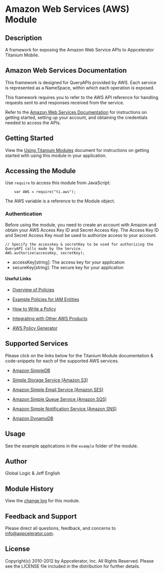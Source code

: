 # Amazon Web Services (AWS) Module

## Description

A framework for exposing the Amazon Web Service APIs to Appcelerator Titanium Mobile.

## Amazon Web Services Documentation

This framework is designed for QueryAPIs provided by AWS. Each service is represented
as a NameSpace, within which each operation is exposed.

This framework requires you to refer to the AWS API reference for handling requests sent to and
responses received from the service.

Refer to the [Amazon Web Services Documentation](http://aws.amazon.com/documentation/) for instructions on
getting started, setting up your account, and obtaining the credentials needed to access the APIs.

## Getting Started

View the [Using Titanium Modules](http://docs.appcelerator.com/titanium/latest/#!/guide/Using_Titanium_Modules) document for instructions on getting
started with using this module in your application.

## Accessing the Module

Use `require` to access this module from JavaScript:

	    var AWS = require("ti.aws");

The AWS variable is a reference to the Module object.

### Authentication

Before using the module, you need to create an account with Amazon and obtain your AWS Access Key ID and Secret Access Key. The Access
Key ID and Secret Access Key must be used to authorize access to your account.

	// Specify the accesskey & secretKey to be used for authorizing the QueryAPI calls made by the Service.
	AWS.authorize(accessKey, secretKey);

* accessKey[string]: The access key for your application
* secureKey[string]: The secure key for your application

#### Useful Links

* [Overview of Policies](http://docs.amazonwebservices.com/IAM/latest/UserGuide/PoliciesOverview.html?r=3093)

* [Example Policies for IAM Entities](http://docs.amazonwebservices.com/IAM/latest/UserGuide/ExampleIAMPolicies.html)

* [How to Write a Policy](http://docs.amazonwebservices.com/IAM/latest/UserGuide/AccessPolicyLanguage_HowToWritePolicies.html)

* [Integrating with Other AWS Products](http://docs.amazonwebservices.com/IAM/latest/UserGuide/Using_SpecificProducts.html)

* [AWS Policy Generator](http://awspolicygen.s3.amazonaws.com/policygen.html)

## Supported Services

Please click on the links below for the Titanium Module documentation & code-snippets for each of the supported AWS services.

* [Amazon SimpleDB](SimpleDB.html)
	
* [Simple Storage Service (Amazon S3)](S3.html)

* [Amazon Simple Email Service (Amazon SES)](SES.html)
		
* [Amazon Simple Queue Service (Amazon SQS)](SQS.html)

* [Amazon Simple Notification Service (Amazon SNS)](SNS.html)

* [Amazon DynamoDB](DDB.html)

## Usage
See the example applications in the `example` folder of the module.

## Author

Global Logic & Jeff English

## Module History

View the [change log](changelog.html) for this module.

## Feedback and Support

Please direct all questions, feedback, and concerns to [info@appcelerator.com](mailto:info@appcelerator.com?subject=ti.aws%20Module).

## License

Copyright(c) 2010-2012 by Appcelerator, Inc. All Rights Reserved. Please see the LICENSE file included in the distribution for further details.


